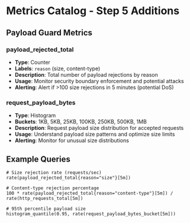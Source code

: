 # Metrics Catalog - Step 5 Additions

## Payload Guard Metrics

### payload_rejected_total
- **Type**: Counter
- **Labels**: `reason` (size, content-type)
- **Description**: Total number of payload rejections by reason
- **Usage**: Monitor security boundary enforcement and potential attacks
- **Alerting**: Alert if >100 size rejections in 5 minutes (potential DoS)

### request_payload_bytes  
- **Type**: Histogram
- **Buckets**: 1KB, 5KB, 25KB, 100KB, 250KB, 500KB, 1MB
- **Description**: Request payload size distribution for accepted requests
- **Usage**: Understand payload size patterns and optimize size limits
- **Alerting**: Monitor for unusual size distributions

## Example Queries

```promql
# Size rejection rate (requests/sec)
rate(payload_rejected_total{reason="size"}[5m])

# Content-type rejection percentage  
100 * rate(payload_rejected_total{reason="content-type"}[5m]) / rate(http_requests_total[5m])

# 95th percentile payload size
histogram_quantile(0.95, rate(request_payload_bytes_bucket[5m]))
```
